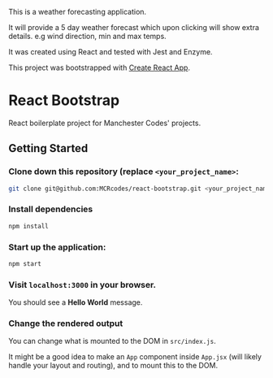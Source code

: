 This is a weather forecasting application.

It will provide a 5 day weather forecast which upon clicking will show extra details. e.g wind direction, min and max temps.

It was created using React and tested with Jest and Enzyme.

This project was bootstrapped with [Create React App](https://github.com/facebook/create-react-app).

# React Bootstrap

React boilerplate project for Manchester Codes' projects.

## Getting Started

### Clone down this repository (replace `<your_project_name>`:

```bash
git clone git@github.com:MCRcodes/react-bootstrap.git <your_project_name>
```

### Install dependencies

```bash
npm install
```

### Start up the application:

```bash
npm start
```

### Visit `localhost:3000` in your browser.

You should see a **Hello World** message.

### Change the rendered output

You can change what is mounted to the DOM in `src/index.js`.

It might be a good idea to make an `App` component inside `App.jsx` (will likely handle your layout and routing), and to mount this to the DOM.
